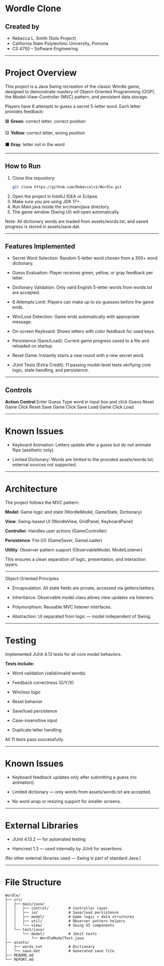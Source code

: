 # Wordle Clone

## Created by
- Rebecca L. Smith (Solo Project)
- California State Polytechnic University, Pomona
- CS 4750 – Software Engineering

---
# Project Overview

This project is a Java Swing recreation of the classic Wordle game, designed to demonstrate mastery of Object-Oriented Programming (OOP), the Model–View–Controller (MVC) pattern, and persistent data storage.

Players have 6 attempts to guess a secret 5-letter word.
Each letter provides feedback:

🟩 **Green**: correct letter, correct position

🟨 **Yellow**: correct letter, wrong position

⬛ **Gray**: letter not in the word

---

## How to Run
1. Clone this repository:
   ```bash
   git clone https://github.com/Rebeccals1/Wordle.git

   ```
2. Open the project in IntelliJ IDEA or Eclipse.
3. Make sure you are using JDK 17+.
4. Run Main.java inside the src/main/java directory.
5. The game window (Swing UI) will open automatically.

Note:
All dictionary words are loaded from assets/words.txt, and saved progress is stored in assets/save.dat.

---

## Features Implemented

* Secret Word Selection: Random 5-letter word chosen from a 300+ word dictionary.

* Guess Evaluation: Player receives green, yellow, or gray feedback per letter.

* Dictionary Validation: Only valid English 5-letter words from words.txt are accepted.

* 6 Attempts Limit: Players can make up to six guesses before the game ends.

* Win/Lose Detection: Game ends automatically with appropriate message.

* On-screen Keyboard: Shows letters with color feedback for used keys.

* Persistence (Save/Load): Current game progress saved to a file and reloaded on startup.

* Reset Game: Instantly starts a new round with a new secret word.

* JUnit Tests (Extra Credit): 11 passing model-level tests verifying core logic, state handling, and persistence.

---

## Controls
**Action**	            **Control**
Enter Guess	        Type word in input box and click Guess
Reset Game	        Click Reset
Save Game	        Click Save
Load Game	        Click Load

---
# Known Issues

* Keyboard Animation: Letters update after a guess but do not animate flips (aesthetic only).

* Limited Dictionary: Words are limited to the provided assets/words.txt; external sources not supported.

---

# Architecture

The project follows the MVC pattern:

**Model**: Game logic and state (WordleModel, GameState, Dictionary)

**View**: Swing-based UI (WordleView, GridPanel, KeyboardPanel)

**Controller**: Handles user actions (GameController)

**Persistence**: File I/O (GameSaver, GameLoader)

**Utility**: Observer pattern support (ObservableModel, ModelListener)

This ensures a clean separation of logic, presentation, and interaction layers.

---

Object-Oriented Principles

- Encapsulation: All state fields are private, accessed via getters/setters.

- Inheritance: Observable model class allows view updates via listeners.

- Polymorphism: Reusable MVC listener interfaces.

- Abstraction: UI separated from logic — model independent of Swing.

---

# Testing

Implemented JUnit 4.13 tests for all core model behaviors.

**Tests include:**

* Word validation (valid/invalid words)

* Feedback correctness (G/Y/X)

* Win/loss logic

* Reset behavior

* Save/load persistence

* Case-insensitive input

* Duplicate letter handling

All 11 tests pass successfully.

---

# Known Issues

- Keyboard feedback updates only after submitting a guess (no animation).

- Limited dictionary — only words from assets/words.txt are accepted.

- No word wrap or resizing support for smaller screens.

---

# External Libraries

* JUnit 4.13.2 — for automated testing

* Hamcrest 1.3 — used internally by JUnit for assertions

(No other external libraries used — Swing is part of standard Java.)

---

# File Structure

```
Wordle/
├── src/
│   ├── main/java/
│   │   ├── control/         # Controller layer
│   │   ├── io/              # Save/load persistence
│   │   ├── model/           # Game logic + data structures
│   │   ├── util/            # Observer pattern helpers
│   │   └── view/            # Swing UI components
│   └── test/java/
│       └── model/           # JUnit tests
│           └── WordleModelTest.java
├── assets/
│   ├── words.txt            # Dictionary
│   └── save.dat             # Generated save file
├── README.md
└── REPORT.md

```
